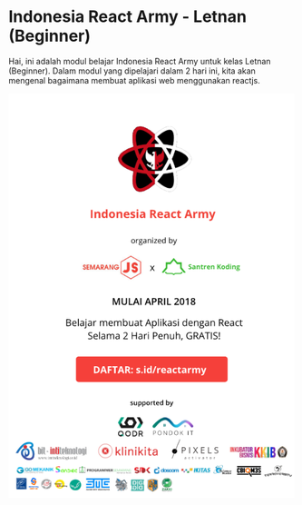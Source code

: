 # Indonesia React Army - Letnan \(Beginner\)

Hai, ini adalah modul belajar Indonesia React Army untuk kelas Letnan \(Beginner\). Dalam modul yang dipelajari dalam 2 hari ini, kita akan mengenal bagaimana membuat aplikasi web menggunakan reactjs.

![](/assets/indonesia-react-army.png)

